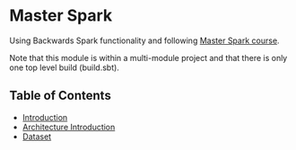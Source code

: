 # Master Spark

Using Backwards Spark functionality and following [Master Spark course](https://www.udemy.com/course/the-ultimate-apache-spark-with-java-course-hands-on).

Note that this module is within a multi-module project and that there is only one top level build (build.sbt).

## Table of Contents

- [Introduction](docs/introduction.md)
- [Architecture Introduction](docs/architecture-introduction.md)
- [Dataset](docs/dataset.md)
